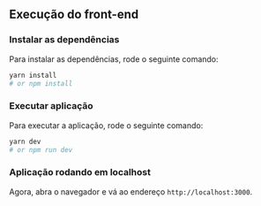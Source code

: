 ## Execução do front-end

### Instalar as dependências

Para instalar as dependências, rode o seguinte comando:

```bash
yarn install
# or npm install
```

### Executar aplicação

Para executar a aplicação, rode o seguinte comando:

```bash
yarn dev
# or npm run dev
```

### Aplicação rodando em localhost

Agora, abra o navegador e vá ao endereço `http://localhost:3000`.